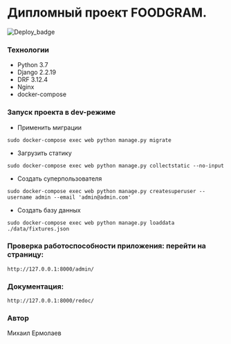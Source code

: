 # Дипломный проект FOODGRAM.

![Deploy_badge](https://github.com/MikeEr21/foodgram-project-react/blob/master/.github/workflows/foodgram.yml/badge.svg)

### Технологии
* Python 3.7
* Django 2.2.19
* DRF 3.12.4
* Nginx
* docker-compose

### Запуск проекта в dev-режиме

- Применить миграции
```
sudo docker-compose exec web python manage.py migrate
```
- Загрузить статику
```
sudo docker-compose exec web python manage.py collectstatic --no-input
```
- Cоздать суперпользователя 
```
sudo docker-compose exec web python manage.py createsuperuser --username admin --email 'admin@admin.com'
```
- Cоздать  базу данных
```
sudo docker-compose exec web python manage.py loaddata ./data/fixtures.json
```
### Проверка работоспособности приложения: перейти на страницу:
```
http://127.0.0.1:8000/admin/
```
### Документация:
```
http://127.0.0.1:8000/redoc/
```
### Автор
Михаил Ермолаев